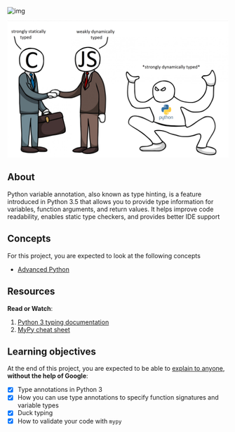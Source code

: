 ![img](https://assets.imaginablefutures.com/media/images/ALX_Logo.max-200x150.png)

![meme](../assets/strongly-dynamically-typed.png)

## About
Python variable annotation, also known as type hinting, is a feature introduced in Python 3.5 that allows you to provide type information for variables, function arguments, and return values. It helps improve code readability, enables static type checkers, and provides better IDE support

## Concepts
For this project, you are expected to look at the following concepts
- [Advanced Python](https://intranet.alxswe.com/concepts/554)

## Resources
__Read or Watch__:
1. [Python 3 typing documentation](https://docs.python.org/3/library/typing.html)
2. [MyPy cheat sheet](https://mypy.readthedocs.io/en/latest/cheat_sheet_py3.html)

## Learning objectives

At the end of this project, you are expected to be able to [explain to anyone](https://fs.blog/feynman-learning-technique/), __without the help of Google__:
 - [X] Type annotations in Python 3
 - [X] How you can use type annotations to specify function signatures and variable types
 - [X] Duck typing
 - [X] How to validate your code with `mypy`
